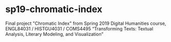# sp19-chromatic-index
Final project "Chromatic Index" from Spring 2019 Digital Humanities course, ENGL84031 / HISTGU4031 / COMS4495 “Transforming Texts: Textual Analysis, Literary Modeling, and Visualization”
